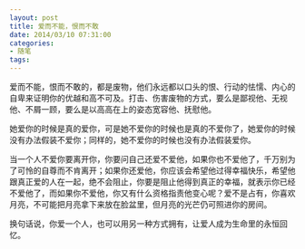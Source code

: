 ```yaml
---
layout: post
title: 爱而不能，恨而不敢
date: 2014/03/10 07:31:00
categories:
- 随笔
tags:
---
```


爱而不能，恨而不敢的，都是废物，他们永远都以口头的恨、行动的怯懦、内心的自卑来证明你的优越和高不可及。打击、伤害废物的方式，要么是鄙视他、无视他、不屑一顾，要么是以高高在上的姿态宽容他、抚慰他。

她爱你的时候是真的爱你，可是她不爱你的时候也是真的不爱你了，她爱你的时候没有办法假装不爱你；同样的，她不爱你的时候也没有办法假装爱你。

当一个人不爱你要离开你，你要问自己还爱不爱他，如果你也不爱他了，千万别为了可怜的自尊而不肯离开；如果你还爱他，你应该会希望他过得幸福快乐，希望他跟真正爱的人在一起，绝不会阻止，你要是阻止他得到真正的幸福，就表示你已经不爱他了，而如果你不爱他，你又有什么资格指责他变心呢？爱不是占有，你喜欢月亮，不可能把月亮拿下来放在脸盆里，但月亮的光芒仍可照进你的房间。

换句话说，你爱一个人，也可以用另一种方式拥有，让爱人成为生命里的永恒回忆。

